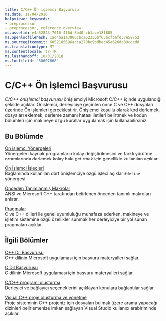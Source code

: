 ```yaml
---
title: C/C++ Ön işlemci Başvurusu
ms.date: 11/04/2016
helpviewer_keywords:
- preprocessor
- preprocessor, reference overview
ms.assetid: e4a52843-7016-4f6d-8b40-cb1ace18f805
ms.openlocfilehash: 1ad46a1a3006cbca52336bf65bcfbafd37e59752
ms.sourcegitcommit: 6052185696adca270bc9bdbec45a626dd89cdcdd
ms.translationtype: MT
ms.contentlocale: tr-TR
ms.lasthandoff: 10/31/2018
ms.locfileid: "50607668"
---
```

# <a name="cc-preprocessor-reference"></a>C/C++ Ön işlemci Başvurusu
*C/C++ önişlemci başvurusu* önişlemciyi Microsoft C/C++ içinde uygulandığı şekilde açıklar. Önişlemci, derleyiciye geçirilen önce C ve C++ dosyaları üzerinde Ön işlemleri gerçekleştirir. Önişlemci koşullu olarak kod derlemek, dosyaları eklemek, derleme zamanı hatası iletileri belirtmek ve kodun bölümleri için makineye özgü kurallar uygulamak için kullanabilirsiniz.

## <a name="in-this-section"></a>Bu Bölümde

[Ön işlemci Yönergeleri](../preprocessor/preprocessor-directives.md)<br/>
Yönergeleri kaynak programların kolay değiştirilmesini ve farklı yürütme ortamlarında derlemek kolay hale getirmek için genellikle kullanılan açıklar.

[Ön İşlemci İşleçleri](../preprocessor/preprocessor-operators.md)<br/>
Bağlamında kullanılan dört önişlemciye özgü işleci açıklar `#define` yönergesi.

[Önceden Tanımlanmış Makrolar](../preprocessor/predefined-macros.md)<br/>
ANSI ve Microsoft C++ tarafından belirlenen önceden tanımlı makroları anlatır.

[Pragmalar](../preprocessor/pragma-directives-and-the-pragma-keyword.md)<br/>
C ve C++ dilleri ile genel uyumluluğu muhafaza ederken, makineye ve işletim sistemine özgü özellikler sunmak her derleyiciye bir yol sunan pragmaları açıklar.

## <a name="related-sections"></a>İlgili Bölümler

[C++ Dil Başvurusu](../cpp/cpp-language-reference.md)<br/>
C++ dilinin Microsoft uygulaması için başvuru materyalleri sağlar.

[C Dil Başvurusu](../c-language/c-language-reference.md)<br/>
C dilinin Microsoft uygulaması için başvuru materyalleri sağlar.

[C/C++ programı oluşturma](../build/reference/c-cpp-building-reference.md)<br/>
Derleyici ve bağlayıcı seçeneklerini açıklayan konulara bağlantılar sağlar.

[Visual C++ proje oluşturma ve yönetme](../ide/creating-and-managing-visual-cpp-projects.md)<br/>
Proje sisteminin C++ projeniz için dosyaları bulmak üzere arama yapacağı dizinleri belirlemenize imkan sağlayan Visual Studio kullanıcı arabiriminde açıklar.